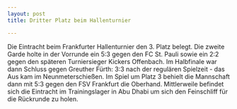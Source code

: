 ```yaml
---
layout: post
title: Dritter Platz beim Hallenturnier

---
```


Die Eintracht beim Frankfurter Hallenturnier den 3. Platz belegt. Die zweite Garde holte in der Vorrunde ein 5:3 gegen den FC St. Pauli sowie ein 2:2 gegen den späteren Turniersieger Kickers Offenbach. Im Halbfinale war dann Schluss gegen Greuther Fürth: 3:3 nach der regulären Spielzeit - das Aus kam im Neunmeterschießen. Im Spiel um Platz 3 behielt die Mannschaft dann mit 5:3 gegen den FSV Frankfurt die Oberhand. Mittlerweile befindet sich die Eintracht im Trainingslager in Abu Dhabi um sich den Feinschliff für die Rückrunde zu holen.


